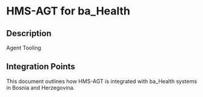 # HMS-AGT for ba_Health

## Description

Agent Tooling

## Integration Points

This document outlines how HMS-AGT is integrated with ba_Health systems in Bosnia and Herzegovina.
